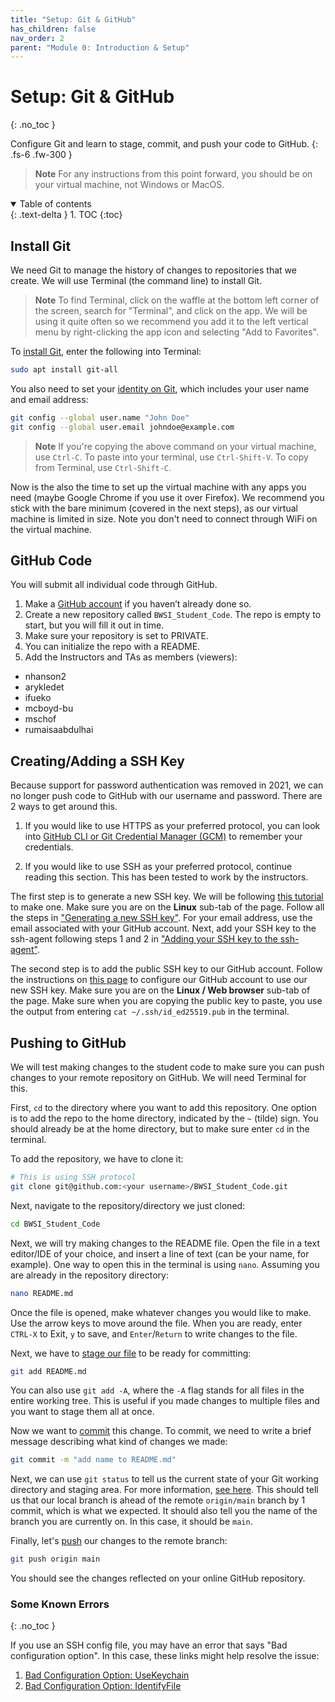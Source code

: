 ```yaml
---
title: "Setup: Git & GitHub"
has_children: false
nav_order: 2
parent: "Module 0: Introduction & Setup"
---
```


# Setup: Git & GitHub
{: .no_toc }

Configure Git and learn to stage, commit, and push your code to GitHub.
{: .fs-6 .fw-300 }

> **Note**
> For any instructions from this point forward, you should be on your virtual machine, not Windows or MacOS.

<details open markdown="block">
  <summary>
    Table of contents
  </summary>
  {: .text-delta }
1. TOC
{:toc}
</details>

## Install Git

We need Git to manage the history of changes to repositories that we create. We will use Terminal (the command line) to install Git.

> **Note**
> To find Terminal, click on the waffle at the bottom left corner of the screen, search for "Terminal", and click on the app. We will be using it quite often so we recommend you add it to the left vertical menu by right-clicking the app icon and selecting "Add to Favorites".

To [install Git](https://git-scm.com/book/en/v2/Getting-Started-Installing-Git), enter the following into Terminal:

```bash
sudo apt install git-all
```

You also need to set your [identity on Git](https://git-scm.com/book/en/v2/Getting-Started-First-Time-Git-Setup), which includes your user name and email address:

```bash
git config --global user.name "John Doe"
git config --global user.email johndoe@example.com
```

> **Note**
> If you're copying the above command on your virtual machine, use `Ctrl-C`. To paste into your terminal, use `Ctrl-Shift-V`. To copy from Terminal, use `Ctrl-Shift-C`.

Now is the also the time to set up the virtual machine with any apps you need (maybe Google Chrome if you use it over Firefox). We recommend you stick with the bare minimum (covered in the next steps), as our virtual machine is limited in size. Note you don't need to connect through WiFi on the virtual machine.

## GitHub Code

You will submit all individual code through GitHub.

1. Make a [GitHub account](https://github.com/) if you haven’t already done so.
2. Create a new repository called `BWSI_Student_Code`. The repo is empty to start, but you will fill it out in time.
3. Make sure your repository is set to PRIVATE.
4. You can initialize the repo with a README.
5. Add the Instructors and TAs as members (viewers):
  * nhanson2
  * arykledet
  * ifueko
  * mcboyd-bu
  * mschof
  * rumaisaabdulhai

## Creating/Adding a SSH Key

Because support for password authentication was removed in 2021, we can no longer push code to GitHub with our username and password. There are 2 ways to get around this. 

1. If you would like to use HTTPS as your preferred protocol, you can look into [GitHub CLI or Git Credential Manager (GCM)](https://docs.github.com/en/get-started/getting-started-with-git/caching-your-github-credentials-in-git) to remember your credentials.

2. If you would like to use SSH as your preferred protocol, continue reading this section. This has been tested to work by the instructors.

The first step is to generate a new SSH key. We will be following [this tutorial](https://docs.github.com/en/authentication/connecting-to-github-with-ssh/generating-a-new-ssh-key-and-adding-it-to-the-ssh-agent) to make one. Make sure you are on the **Linux** sub-tab of the page. Follow all the steps in ["Generating a new SSH key"](https://docs.github.com/en/authentication/connecting-to-github-with-ssh/generating-a-new-ssh-key-and-adding-it-to-the-ssh-agent#generating-a-new-ssh-key). For your email address, use the email associated with your GitHub account. Next, add your SSH key to the ssh-agent following steps 1 and 2 in ["Adding your SSH key to the ssh-agent"](https://docs.github.com/en/authentication/connecting-to-github-with-ssh/generating-a-new-ssh-key-and-adding-it-to-the-ssh-agent#adding-your-ssh-key-to-the-ssh-agent).

The second step is to add the public SSH key to our GitHub account. Follow the instructions on [this page](https://docs.github.com/en/authentication/connecting-to-github-with-ssh/adding-a-new-ssh-key-to-your-github-account) to configure our GitHub account to use our new SSH key. Make sure you are on the **Linux / Web browser** sub-tab of the page. Make sure when you are copying the public key to paste, you use the output from entering `cat ~/.ssh/id_ed25519.pub` in the terminal.

## Pushing to GitHub

We will test making changes to the student code to make sure you can push changes to your remote repository on GitHub. We will need Terminal for this.

First, `cd` to the directory where you want to add this repository. One option is to add the repo to the home directory, indicated by the `~` (tilde) sign. You should already be at the home directory, but to make sure enter `cd` in the terminal.

To add the repository, we have to clone it:
```bash
# This is using SSH protocol
git clone git@github.com:<your username>/BWSI_Student_Code.git
```

Next, navigate to the repository/directory we just cloned:
```bash
cd BWSI_Student_Code
```

Next, we will try making changes to the README file. Open the file in a text editor/IDE of your choice, and insert a line of text (can be your name, for example). One way to open this in the terminal is using `nano`. Assuming you are already in the repository directory:
```bash
nano README.md
```

Once the file is opened, make whatever changes you would like to make. Use the arrow keys to move around the file. When you are ready, enter `CTRL-X` to Exit, `y` to save, and `Enter`/`Return` to write changes to the file.

Next, we have to [stage our file](https://github.com/git-guides/git-add) to be ready for committing:
```bash
git add README.md
```

You can also use `git add -A`, where the `-A` flag stands for all files in the entire working tree. This is useful if you made changes to multiple files and you want to stage them all at once.

Now we want to [commit](https://github.com/git-guides/git-commit) this change. To commit, we need to write a brief message describing what kind of changes we made:
```bash
git commit -m "add name to README.md"
```

Next, we can use `git status` to tell us the current state of your Git working directory and staging area. For more information, [see here](https://github.com/git-guides/git-status). This should tell us that our local branch is ahead of the remote `origin/main` branch by 1 commit, which is what we expected. It should also tell you the name of the branch you are currently on. In this case, it should be `main`.

Finally, let's [push](https://github.com/git-guides/git-push) our changes to the remote branch:
```bash
git push origin main
```

You should see the changes reflected on your online GitHub repository.

### Some Known Errors
{: .no_toc }

If you use an SSH config file, you may have an error that says "Bad configuration option". In this case, these links might help resolve the issue:
1. [Bad Configuration Option: UseKeychain](https://stackoverflow.com/questions/47455300/ssh-config-bad-configuration-option-usekeychain-on-mac-os-sierra-10-12-6)
2. [Bad Configuration Option: IdentifyFile](https://stackoverflow.com/questions/16116788/github-ssh-config-bad-configuration-option-identifyfile)